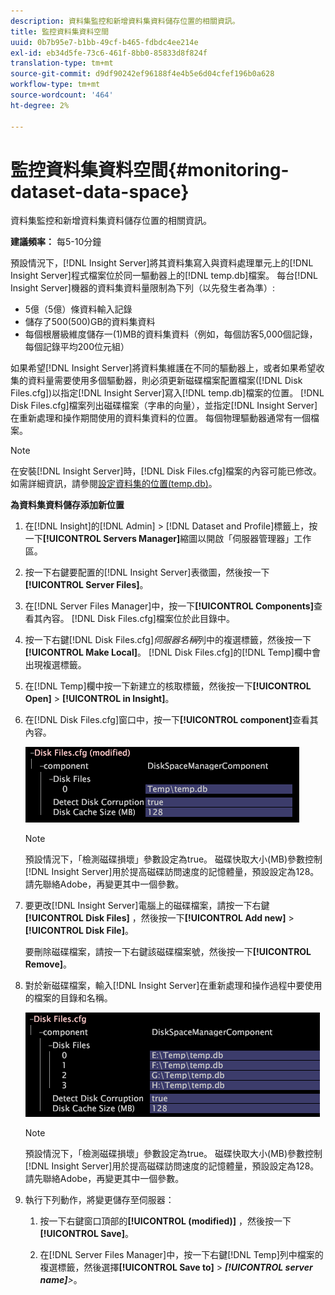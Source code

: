 ```yaml
---
description: 資料集監控和新增資料集資料儲存位置的相關資訊。
title: 監控資料集資料空間
uuid: 0b7b95e7-b1bb-49cf-b465-fdbdc4ee214e
exl-id: eb34d5fe-73c6-461f-8bb0-85833d8f824f
translation-type: tm+mt
source-git-commit: d9df90242ef96188f4e4b5e6d04cfef196b0a628
workflow-type: tm+mt
source-wordcount: '464'
ht-degree: 2%

---
```


# 監控資料集資料空間{#monitoring-dataset-data-space}

資料集監控和新增資料集資料儲存位置的相關資訊。

**建議頻率：** 每5-10分鐘

預設情況下，[!DNL Insight Server]將其資料集寫入與資料處理單元上的[!DNL Insight Server]程式檔案位於同一驅動器上的[!DNL temp.db]檔案。 每台[!DNL Insight Server]機器的資料集資料量限制為下列（以先發生者為準）:

* 5億（5億）條資料輸入記錄
* 儲存了500(500)GB的資料集資料
* 每個根層級維度儲存一(1)MB的資料集資料（例如，每個訪客5,000個記錄，每個記錄平均200位元組）

如果希望[!DNL Insight Server]將資料集維護在不同的驅動器上，或者如果希望收集的資料量需要使用多個驅動器，則必須更新磁碟檔案配置檔案([!DNL Disk Files.cfg])以指定[!DNL Insight Server]寫入[!DNL temp.db]檔案的位置。 [!DNL Disk Files.cfg]檔案列出磁碟檔案（字串的向量），並指定[!DNL Insight Server]在重新處理和操作期間使用的資料集資料的位置。 每個物理驅動器通常有一個檔案。

>[!NOTE]
>
>在安裝[!DNL Insight Server]時，[!DNL Disk Files.cfg]檔案的內容可能已修改。 如需詳細資訊，請參閱[設定資料集的位置(temp.db)](../../../../home/c-inst-svr/c-install-ins-svr/t-install-proc-inst-svr-dpu/t-cfg-loc-dtst.md#task-f645eefecb154e679acbb480a07c1f0e)。

**為資料集資料儲存添加新位置**

1. 在[!DNL Insight]的[!DNL Admin] > [!DNL Dataset and Profile]標籤上，按一下&#x200B;**[!UICONTROL Servers Manager]**&#x200B;縮圖以開啟「伺服器管理器」工作區。
1. 按一下右鍵要配置的[!DNL Insight Server]表徵圖，然後按一下&#x200B;**[!UICONTROL Server Files]**。
1. 在[!DNL Server Files Manager]中，按一下&#x200B;**[!UICONTROL Components]**&#x200B;查看其內容。 [!DNL Disk Files.cfg]檔案位於此目錄中。
1. 按一下右鍵[!DNL Disk Files.cfg]*伺服器名稱*&#x200B;列中的複選標籤，然後按一下&#x200B;**[!UICONTROL Make Local]**。 [!DNL Disk Files.cfg]的[!DNL Temp]欄中會出現複選標籤。
1. 在[!DNL Temp]欄中按一下新建立的核取標籤，然後按一下&#x200B;**[!UICONTROL Open]** > **[!UICONTROL in Insight]**。
1. 在[!DNL Disk Files.cfg]窗口中，按一下&#x200B;**[!UICONTROL component]**&#x200B;查看其內容。

   ![步驟資訊](assets/cfg_diskfiles_examplevalues.png)

   >[!NOTE]
   >
   >預設情況下，「檢測磁碟損壞」參數設定為true。 磁碟快取大小(MB)參數控制[!DNL Insight Server]用於提高磁碟訪問速度的記憶體量，預設設定為128。 請先聯絡Adobe，再變更其中一個參數。

1. 要更改[!DNL Insight Server]電腦上的磁碟檔案，請按一下右鍵&#x200B;**[!UICONTROL Disk Files]** ，然後按一下&#x200B;**[!UICONTROL Add new]** > **[!UICONTROL Disk File]**。

   要刪除磁碟檔案，請按一下右鍵該磁碟檔案號，然後按一下&#x200B;**[!UICONTROL Remove]**。

1. 對於新磁碟檔案，輸入[!DNL Insight Server]在重新處理和操作過程中要使用的檔案的目錄和名稱。

   ![步驟資訊](assets/cfg_diskfiles_exampleNewValues.png)

   >[!NOTE]
   >
   >預設情況下，「檢測磁碟損壞」參數設定為true。 磁碟快取大小(MB)參數控制[!DNL Insight Server]用於提高磁碟訪問速度的記憶體量，預設設定為128。 請先聯絡Adobe，再變更其中一個參數。

1. 執行下列動作，將變更儲存至伺服器：

   1. 按一下右鍵窗口頂部的&#x200B;**[!UICONTROL (modified)]** ，然後按一下&#x200B;**[!UICONTROL Save]**。

   1. 在[!DNL Server Files Manager]中，按一下右鍵[!DNL Temp]列中檔案的複選標籤，然後選擇&#x200B;**[!UICONTROL Save to]** > ***[!UICONTROL server name]**>*。
